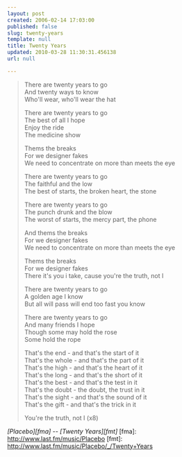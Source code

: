 ```yaml
---
layout: post
created: 2006-02-14 17:03:00
published: false
slug: twenty-years
template: null
title: Twenty Years
updated: 2010-03-28 11:30:31.456138
url: null

---
```


> There are twenty years to go  
> And twenty ways to know  
> Who'll wear, who'll wear the hat
> 
> 
> There are twenty years to go  
> The best of all I hope  
> Enjoy the ride  
> The medicine show
> 
> Thems the breaks  
> For we designer fakes  
> We need to concentrate on more than meets the eye
> 
> There are twenty years to go  
> The faithful and the low  
> The best of starts, the broken heart, the stone
> 
> There are twenty years to go  
> The punch drunk and the blow  
> The worst of starts, the mercy part, the phone
> 
> And thems the breaks  
> For we designer fakes  
> We need to concentrate on more than meets the eye
> 
> Thems the breaks  
> For we designer fakes  
> There it's you i take, cause you're the truth, not I
> 
> There are twenty years to go  
> A golden age I know  
> But all will pass will end too fast you know
> 
> There are twenty years to go  
> And many friends I hope  
> Though some may hold the rose  
> Some hold the rope
> 
> That's the end - and that's the start of it  
> That's the whole - and that's the part of it  
> That's the high - and that's the heart of it  
> That's the long - and that's the short of it  
> That's the best - and that's the test in it  
> That's the doubt - the doubt, the trust in it  
> That's the sight - and that's the sound of it  
> That's the gift - and that's the trick in it
> 
> You're the truth, not I (x8)

<cite>[Placebo][fma] -- [Twenty Years][fmt]</cite>
[fma]: http://www.last.fm/music/Placebo
[fmt]: http://www.last.fm/music/Placebo/_/Twenty+Years
